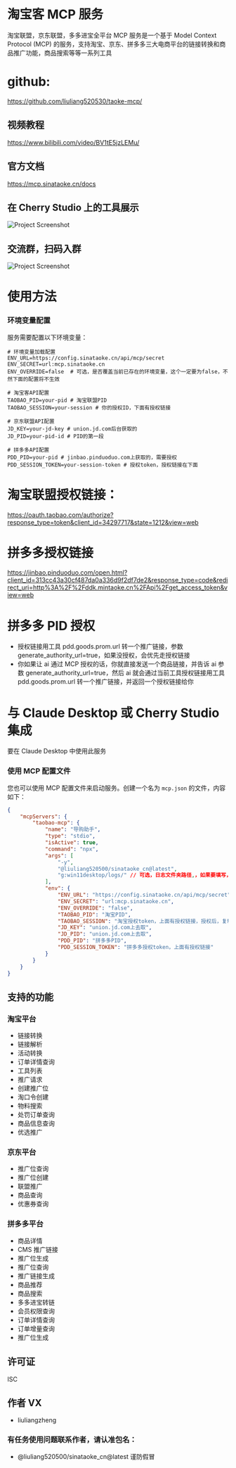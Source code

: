 # 淘宝客 MCP 服务

淘宝联盟，京东联盟，多多进宝全平台 MCP 服务是一个基于 Model Context Protocol (MCP) 的服务，支持淘宝、京东、拼多多三大电商平台的链接转换和商品推广功能，商品搜索等等一系列工具

# github:

https://github.com/liuliang520530/taoke-mcp/

## 视频教程

https://www.bilibili.com/video/BV1tE5jzLEMu/

## 官方文档

https://mcp.sinataoke.cn/docs

## 在 Cherry Studio 上的工具展示

![Project Screenshot](./screenshot.png)

## 交流群，扫码入群
![Project Screenshot](./qr.png)

# 使用方法

### 环境变量配置

服务需要配置以下环境变量：

```
# 环境变量加载配置
ENV_URL=https://config.sinataoke.cn/api/mcp/secret
ENV_SECRET=url:mcp.sinataoke.cn
ENV_OVERRIDE=false  # 可选，是否覆盖当前已存在的环境变量，这个一定要为false，不然下面的配置将不生效

# 淘宝客API配置
TAOBAO_PID=your-pid # 淘宝联盟PID
TAOBAO_SESSION=your-session # 你的授权ID，下面有授权链接

# 京东联盟API配置
JD_KEY=your-jd-key # union.jd.com后台获取的
JD_PID=your-pid-id # PID的第一段

# 拼多多API配置
PDD_PID=your-pid # jinbao.pinduoduo.com上获取的，需要授权
PDD_SESSION_TOKEN=your-session-token # 授权token，授权链接在下面
```

# 淘宝联盟授权链接：

https://oauth.taobao.com/authorize?response_type=token&client_id=34297717&state=1212&view=web

# 拼多多授权链接

https://jinbao.pinduoduo.com/open.html?client_id=313cc43a30cf487da0a336d9f2df7de2&response_type=code&redirect_uri=http%3A%2F%2Fddk.mintaoke.cn%2FApi%2Fget_access_token&view=web

# 拼多多 PID 授权

-   授权链接用工具 pdd.goods.prom.url 转一个推广链接，参数 generate_authority_url=true，如果没授权，会优先走授权链接
-   你如果让 ai 通过 MCP 授权的话，你就直接发送一个商品链接，并告诉 ai 参数 generate_authority_url=true，然后 ai 就会通过当前工具授权链接用工具 pdd.goods.prom.url 转一个推广链接，并返回一个授权链接给你

# 与 Claude Desktop 或 Cherry Studio 集成

要在 Claude Desktop 中使用此服务

### 使用 MCP 配置文件

您也可以使用 MCP 配置文件来启动服务。创建一个名为 `mcp.json` 的文件，内容如下：

```json
{
	"mcpServers": {
		"taobao-mcp": {
			"name": "导购助手",
			"type": "stdio",
			"isActive": true,
			"command": "npx",
			"args": [
				"-y",
				"@liuliang520500/sinataoke_cn@latest",
				"g:win11desktop/logs/" // 可选，日志文件夹路径,，如果要填写，要换成你自己本地电脑上的一个文件夹
			],
			"env": {
				"ENV_URL": "https://config.sinataoke.cn/api/mcp/secret",
				"ENV_SECRET": "url:mcp.sinataoke.cn",
				"ENV_OVERRIDE": "false",
				"TAOBAO_PID": "淘宝PID",
				"TAOBAO_SESSION": "淘宝授权token，上面有授权链接，授权后，复制token到这里",
				"JD_KEY": "union.jd.com上去取",
				"JD_PID": "union.jd.com上去取",
				"PDD_PID": "拼多多PID",
				"PDD_SESSION_TOKEN": "拼多多授权token，上面有授权链接"
			}
		}
	}
}
```

## 支持的功能

### 淘宝平台

-   链接转换
-   链接解析
-   活动转换
-   订单详情查询
-   工具列表
-   推广请求
-   创建推广位
-   淘口令创建
-   物料搜索
-   处罚订单查询
-   商品信息查询
-   优选推广

### 京东平台

-   推广位查询
-   推广位创建
-   联盟推广
-   商品查询
-   优惠券查询

### 拼多多平台

-   商品详情
-   CMS 推广链接
-   推广位生成
-   推广位查询
-   推广链接生成
-   商品推荐
-   商品搜索
-   多多进宝转链
-   会员权限查询
-   订单详情查询
-   订单增量查询
-   推广位生成

## 许可证

ISC

## 作者 VX

-   liuliangzheng

### 有任务使用问题联系作者，请认准包名：

-   @liuliang520500/sinataoke_cn@latest 谨防假冒
